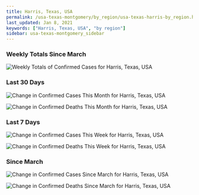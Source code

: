 ```yaml
---
title: Harris, Texas, USA
permalink: /usa-texas-montgomery/by_region/usa-texas-harris-by_region.html
last_updated: Jan 8, 2021
keywords: ["Harris, Texas, USA", "by region"]
sidebar: usa-texas-montgomery_sidebar
---
```


<h3>Weekly Totals Since March</h3>

![Weekly Totals of Confirmed Cases for Harris, Texas, USA](/covid_tracker/images/graphs/usa-texas-harris-weekly_totals_graph.png)

<h3>Last 30 Days</h3>

![Change in Confirmed Cases This Month for Harris, Texas, USA](/covid_tracker/images/graphs/usa-texas-harris-delta_confirmed-30_days_graph.png)

![Change in Confirmed Deaths This Month for Harris, Texas, USA](/covid_tracker/images/graphs/usa-texas-harris-delta_deaths-30_days_graph.png)

<h3>Last 7 Days</h3>

![Change in Confirmed Cases This Week for Harris, Texas, USA](/covid_tracker/images/graphs/usa-texas-harris-delta_confirmed-7_days_graph.png)

![Change in Confirmed Deaths This Week for Harris, Texas, USA](/covid_tracker/images/graphs/usa-texas-harris-delta_deaths-7_days_graph.png)

<h3>Since March</h3>

![Change in Confirmed Cases Since March for Harris, Texas, USA](/covid_tracker/images/graphs/usa-texas-harris-delta_confirmed-since_march_graph.png)

![Change in Confirmed Deaths Since March for Harris, Texas, USA](/covid_tracker/images/graphs/usa-texas-harris-delta_deaths-since_march_graph.png)
